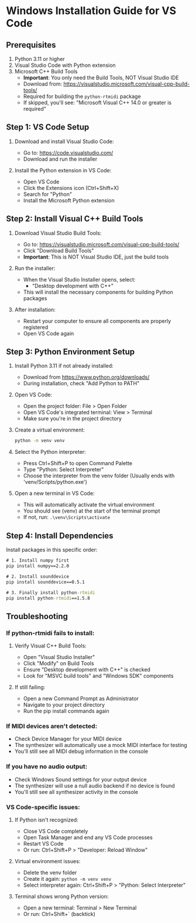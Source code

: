 # Windows Installation Guide for VS Code

## Prerequisites
1. Python 3.11 or higher
2. Visual Studio Code with Python extension
3. Microsoft C++ Build Tools
   - **Important**: You only need the Build Tools, NOT Visual Studio IDE
   - Download from: https://visualstudio.microsoft.com/visual-cpp-build-tools/
   - Required for building the `python-rtmidi` package
   - If skipped, you'll see: "Microsoft Visual C++ 14.0 or greater is required"

## Step 1: VS Code Setup
1. Download and install Visual Studio Code:
   - Go to: https://code.visualstudio.com/
   - Download and run the installer

2. Install the Python extension in VS Code:
   - Open VS Code
   - Click the Extensions icon (Ctrl+Shift+X)
   - Search for "Python"
   - Install the Microsoft Python extension

## Step 2: Install Visual C++ Build Tools
1. Download Visual Studio Build Tools:
   - Go to: https://visualstudio.microsoft.com/visual-cpp-build-tools/
   - Click "Download Build Tools"
   - **Important**: This is NOT Visual Studio IDE, just the build tools

2. Run the installer:
   - When the Visual Studio Installer opens, select:
     - "Desktop development with C++"
   - This will install the necessary components for building Python packages

3. After installation:
   - Restart your computer to ensure all components are properly registered
   - Open VS Code again

## Step 3: Python Environment Setup
1. Install Python 3.11 if not already installed:
   - Download from https://www.python.org/downloads/
   - During installation, check "Add Python to PATH"

2. Open VS Code:
   - Open the project folder: File > Open Folder
   - Open VS Code's integrated terminal: View > Terminal
   - Make sure you're in the project directory

3. Create a virtual environment:
   ```bat
   python -m venv venv
   ```

4. Select the Python interpreter:
   - Press Ctrl+Shift+P to open Command Palette
   - Type "Python: Select Interpreter"
   - Choose the interpreter from the venv folder
     (Usually ends with 'venv/Scripts/python.exe')

5. Open a new terminal in VS Code:
   - This will automatically activate the virtual environment
   - You should see (venv) at the start of the terminal prompt
   - If not, run: `.\venv\Scripts\activate`

## Step 4: Install Dependencies
Install packages in this specific order:
```bat
# 1. Install numpy first
pip install numpy==2.2.0

# 2. Install sounddevice
pip install sounddevice==0.5.1

# 3. Finally install python-rtmidi
pip install python-rtmidi==1.5.8
```

## Troubleshooting

### If python-rtmidi fails to install:
1. Verify Visual C++ Build Tools:
   - Open "Visual Studio Installer"
   - Click "Modify" on Build Tools
   - Ensure "Desktop development with C++" is checked
   - Look for "MSVC build tools" and "Windows SDK" components

2. If still failing:
   - Open a new Command Prompt as Administrator
   - Navigate to your project directory
   - Run the pip install commands again

### If MIDI devices aren't detected:
- Check Device Manager for your MIDI device
- The synthesizer will automatically use a mock MIDI interface for testing
- You'll still see all MIDI debug information in the console

### If you have no audio output:
- Check Windows Sound settings for your output device
- The synthesizer will use a null audio backend if no device is found
- You'll still see all synthesizer activity in the console

### VS Code-specific issues:
1. If Python isn't recognized:
   - Close VS Code completely
   - Open Task Manager and end any VS Code processes
   - Restart VS Code
   - Or run: Ctrl+Shift+P > "Developer: Reload Window"

2. Virtual environment issues:
   - Delete the venv folder
   - Create it again: `python -m venv venv`
   - Select interpreter again: Ctrl+Shift+P > "Python: Select Interpreter"

3. Terminal shows wrong Python version:
   - Open a new terminal: Terminal > New Terminal
   - Or run: Ctrl+Shift+` (backtick)
